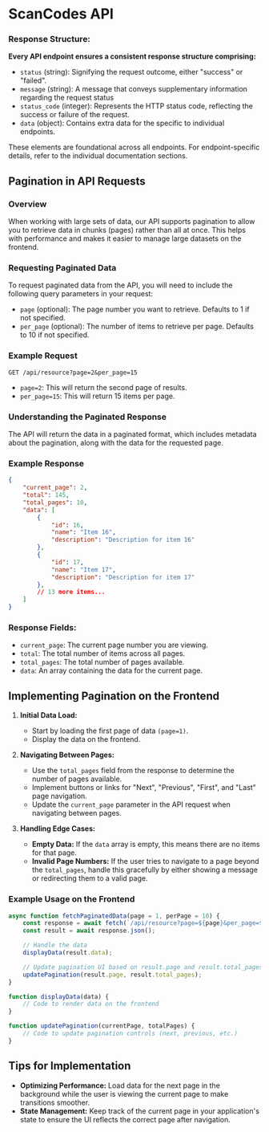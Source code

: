 # ScanCodes API

### Response Structure:

**Every API endpoint ensures a consistent response structure comprising:**

- `status` (string): Signifying the request outcome, either "success" or "failed".
- `message` (string): A message that conveys supplementary information regarding the request status
- `status_code` (integer): Represents the HTTP status code, reflecting the success or failure of the request.
- `data` (object): Contains extra data for the specific to individual endpoints.
    

These elements are foundational across all endpoints. For endpoint-specific details, refer to the individual documentation sections.


## Pagination in API Requests
### Overview
When working with large sets of data, our API supports pagination to allow you to retrieve data in chunks (pages) rather than all at once. This helps with performance and makes it easier to manage large datasets on the frontend.

### Requesting Paginated Data
To request paginated data from the API, you will need to include the following query parameters in your request:

- `page` (optional): The page number you want to retrieve. Defaults to 1 if not specified.
- `per_page` (optional): The number of items to retrieve per page. Defaults to 10 if not specified.

### Example Request
```http
GET /api/resource?page=2&per_page=15
```
- `page=2`: This will return the second page of results.
- `per_page=15`: This will return 15 items per page.


### Understanding the Paginated Response
The API will return the data in a paginated format, which includes metadata about the pagination, along with the data for the requested page.

### Example Response
```json
{
    "current_page": 2,
    "total": 145,
    "total_pages": 10,
    "data": [
        {
            "id": 16,
            "name": "Item 16",
            "description": "Description for item 16"
        },
        {
            "id": 17,
            "name": "Item 17",
            "description": "Description for item 17"
        },
        // 13 more items...
    ]
}
```

### Response Fields:
- `current_page`: The current page number you are viewing.
- `total`: The total number of items across all pages.
- `total_pages`: The total number of pages available.
- `data`: An array containing the data for the current page.

## Implementing Pagination on the Frontend

1. **Initial Data Load:**
    - Start by loading the first page of data `(page=1)`.
    - Display the data on the frontend.

2. **Navigating Between Pages:**

    - Use the `total_pages` field from the response to determine the number of pages available.
    - Implement buttons or links for "Next", "Previous", "First", and "Last" page navigation.
    - Update the `current_page` parameter in the API request when navigating between pages.

3. **Handling Edge Cases:**

    - **Empty Data:** If the `data` array is empty, this means there are no items for that page.
    - **Invalid Page Numbers:** If the user tries to navigate to a page beyond the `total_pages`, handle this gracefully by either showing a message or redirecting them to a valid page.

### Example Usage on the Frontend

```javascript
async function fetchPaginatedData(page = 1, perPage = 10) {
    const response = await fetch(`/api/resource?page=${page}&per_page=${perPage}`);
    const result = await response.json();

    // Handle the data
    displayData(result.data);

    // Update pagination UI based on result.page and result.total_pages
    updatePagination(result.page, result.total_pages);
}

function displayData(data) {
    // Code to render data on the frontend
}

function updatePagination(currentPage, totalPages) {
    // Code to update pagination controls (next, previous, etc.)
}
```

## Tips for Implementation
- **Optimizing Performance:** Load data for the next page in the background while the user is viewing the current page to make transitions smoother.
- **State Management:** Keep track of the current page in your application's state to ensure the UI reflects the correct page after navigation.